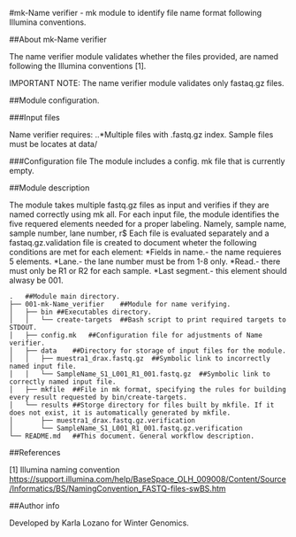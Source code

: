 #mk-Name verifier - mk module to identify file name format following Illumina conventions.

##About mk-Name verifier

The name verifier module validates whether the files provided, are named following the Illumina conventions [1].

IMPORTANT NOTE: The name verifier module validates only fastaq.gz files.

##Module configuration.

###Input files

Name verifier requires:
..*Multiple files with .fastq.gz index. Sample files must be locates at data/

###Configuration file
The module includes a config. mk file that is currently empty.

##Module description

The module takes multiple fastq.gz files as input and verifies if they are named correctly using mk all. For each input file, the module  identifies the five requered elements needed for a proper labeling. Namely, sample name, sample number, lane number, r$
Each file is evaluated separately and a fastaq.gz.validation file is created to document wheter the following conditions are met for each element:
        *Fields in name.- the name requieres 5 elements.
        *Lane.- the lane number must be from 1-8 only.
        *Read.- there must only be R1 or R2 for each sample.
        *Last segment.- this element should alwasy be 001.

````
.	##Module main directory.
├── 001-mk-Name_verifier	##Module for name verifying.
│   ├── bin	##Executables directory.
│   │   └── create-targets	##Bash script to print required targets to STDOUT.
│   ├── config.mk	##Configuration file for adjustments of Name verifier.
│   ├── data	##Directory for storage of input files for the module.
│   │   ├── muestra1_drax.fastq.gz	##Symbolic link to incorrectly named input file.
│   │   └── SampleName_S1_L001_R1_001.fastq.gz	##Symbolic link to correctly named input file.
│   ├── mkfile	##File in mk format, specifying the rules for building every result requested by bin/create-targets.
│   └── results	##Storge directory for files built by mkfile. If it does not exist, it is automatically generated by mkfile.
│       ├── muestra1_drax.fastq.gz.verification
│       └── SampleName_S1_L001_R1_001.fastq.gz.verification
└── README.md	##This document. General workflow description.
````
##References

[1] Illumina naming convention <https://support.illumina.com/help/BaseSpace_OLH_009008/Content/Source/Informatics/BS/NamingConvention_FASTQ-files-swBS.htm>

##Author info

Developed by Karla Lozano for Winter Genomics.

